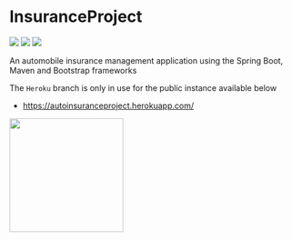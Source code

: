 # InsuranceProject

![](https://img.shields.io/badge/Apache%20Maven%3A%20Build-passing-success?logo=github) ![](https://img.shields.io/badge/Spring%20Boot%20Back--End%3A%20Build%20--%20Test%20--%20Deploy-passing-success?logo=github) ![](https://img.shields.io/badge/Bootstrap%20Frond--End%3A%20Deploy-passing-success?logo=github)

An automobile insurance management application using the Spring Boot, Maven and Bootstrap frameworks

The `Heroku` branch is only in use for the public instance available below

- https://autoinsuranceproject.herokuapp.com/

<img height="200px" src="https://bilalbudhani.com/content/images/2017/11/heroku.png">
